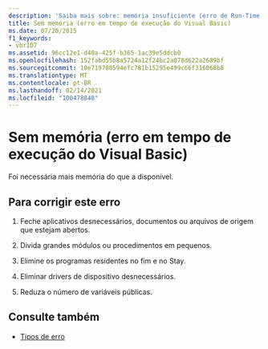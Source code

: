 ```yaml
---
description: 'Saiba mais sobre: memória insuficiente (erro de Run-Time de Visual Basic)'
title: Sem memória (erro em tempo de execução do Visual Basic)
ms.date: 07/20/2015
f1_keywords:
- vbrID7
ms.assetid: 96cc12e1-d40a-425f-b365-1ac39e5ddcb0
ms.openlocfilehash: 152fabd55b8a5724a12f24bc2a078d622a2689bf
ms.sourcegitcommit: 10e719780594efc781b15295e499c66f316068b8
ms.translationtype: MT
ms.contentlocale: pt-BR
ms.lasthandoff: 02/14/2021
ms.locfileid: "100478848"
---
```

# <a name="out-of-memory-visual-basic-run-time-error"></a>Sem memória (erro em tempo de execução do Visual Basic)

Foi necessária mais memória do que a disponível.  
  
## <a name="to-correct-this-error"></a>Para corrigir este erro  
  
1. Feche aplicativos desnecessários, documentos ou arquivos de origem que estejam abertos.  
  
2. Divida grandes módulos ou procedimentos em pequenos.  
  
3. Elimine os programas residentes no fim e no Stay.  
  
4. Eliminar drivers de dispositivo desnecessários.  
  
5. Reduza o número de variáveis públicas.  
  
## <a name="see-also"></a>Consulte também

- [Tipos de erro](../programming-guide/language-features/error-types.md)
